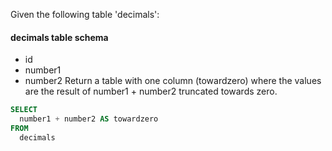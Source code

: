 Given the following table 'decimals':
#### decimals table schema
* id
* number1
* number2
Return a table with one column (towardzero) where the values are the result of number1 + number2 truncated towards zero.
```sql
SELECT
  number1 + number2 AS towardzero
FROM
  decimals
```
